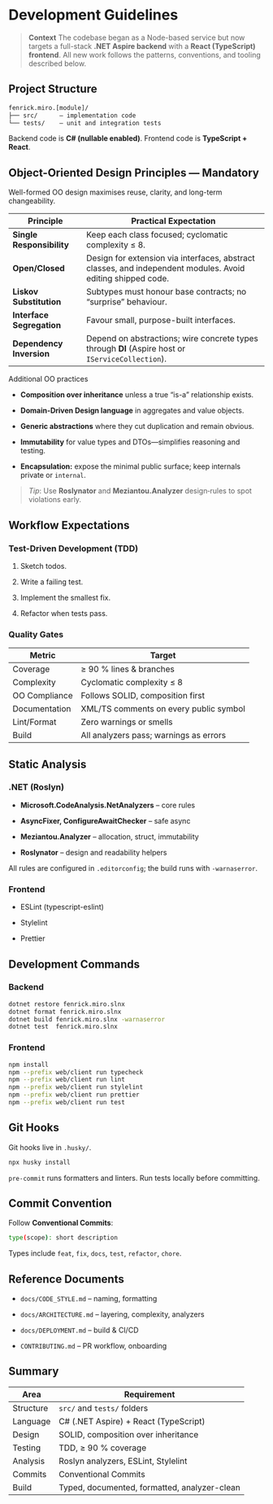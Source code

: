 # Development Guidelines

> **Context**
> The codebase began as a Node-based service but now targets a full-stack **.NET Aspire backend** with a **React (TypeScript) frontend**. All new work follows the patterns, conventions, and tooling described below.

## Project Structure

``` bash
fenrick.miro.[module]/
├── src/      – implementation code
└── tests/    – unit and integration tests
```

Backend code is **C# (nullable enabled)**. Frontend code is **TypeScript + React**.

## Object-Oriented Design Principles — **Mandatory**

Well-formed OO design maximises reuse, clarity, and long-term changeability.

| Principle                 | Practical Expectation                                                                                        |
| ------------------------- | ------------------------------------------------------------------------------------------------------------ |
| **Single Responsibility** | Keep each class focused; cyclomatic complexity ≤ 8.                                                          |
| **Open/Closed**           | Design for extension via interfaces, abstract classes, and independ­ent modules. Avoid editing shipped code. |
| **Liskov Substitution**   | Subtypes must honour base contracts; no “surprise” behaviour.                                                |
| **Interface Segregation** | Favour small, purpose-built interfaces.                                                                      |
| **Dependency Inversion**  | Depend on abstractions; wire concrete types through **DI** (Aspire host or `IServiceCollection`).            |

Additional OO practices

* **Composition over inheritance** unless a true “is-a” relationship exists.

* **Domain-Driven Design language** in aggregates and value objects.

* **Generic abstractions** where they cut duplication and remain obvious.

* **Immutability** for value types and DTOs—simplifies reasoning and testing.

* **Encapsulation:** expose the minimal public surface; keep internals private or `internal`.

> _Tip_: Use **Roslynator** and **Meziantou.Analyzer** design‐rules to spot violations early.

## Workflow Expectations

### Test-Driven Development (TDD)

1. Sketch todos.

2. Write a failing test.

3. Implement the smallest fix.

4. Refactor when tests pass.

### Quality Gates

| Metric        | Target                                 |
| ------------- | -------------------------------------- |
| Coverage      | ≥ 90 % lines & branches                |
| Complexity    | Cyclomatic complexity ≤ 8              |
| OO Compliance | Follows SOLID, composition first       |
| Documentation | XML/TS comments on every public symbol |
| Lint/Format   | Zero warnings or smells                |
| Build         | All analyzers pass; warnings as errors |

## Static Analysis

### .NET (Roslyn)

* **Microsoft.CodeAnalysis.NetAnalyzers** – core rules

* **AsyncFixer, ConfigureAwaitChecker** – safe async

* **Meziantou.Analyzer** – allocation, struct, immutability

* **Roslynator** – design and readability helpers

All rules are configured in `.editorconfig`; the build runs with `-warnaserror`.

### Frontend

* ESLint (typescript-eslint)

* Stylelint

* Prettier

## Development Commands

### Backend

``` bash
dotnet restore fenrick.miro.slnx
dotnet format fenrick.miro.slnx
dotnet build fenrick.miro.slnx -warnaserror
dotnet test  fenrick.miro.slnx
```

### Frontend

``` bash
npm install
npm --prefix web/client run typecheck
npm --prefix web/client run lint
npm --prefix web/client run stylelint
npm --prefix web/client run prettier
npm --prefix web/client run test
```

## Git Hooks

Git hooks live in `.husky/`.

``` bash
npx husky install
```

`pre-commit` runs formatters and linters. Run tests locally before committing.

## Commit Convention

Follow **Conventional Commits**:

``` bash
type(scope): short description
```

Types include `feat`, `fix`, `docs`, `test`, `refactor`, `chore`.

## Reference Documents

* `docs/CODE_STYLE.md` – naming, formatting

* `docs/ARCHITECTURE.md` – layering, complexity, analyzers

* `docs/DEPLOYMENT.md` – build & CI/CD

* `CONTRIBUTING.md` – PR workflow, onboarding

## Summary

| Area      | Requirement                                  |
| --------- | -------------------------------------------- |
| Structure | `src/` and `tests/` folders                  |
| Language  | C# (.NET Aspire) + React (TypeScript)        |
| Design    | SOLID, composition over inheritance          |
| Testing   | TDD, ≥ 90 % coverage                         |
| Analysis  | Roslyn analyzers, ESLint, Stylelint          |
| Commits   | Conventional Commits                         |
| Build     | Typed, documented, formatted, analyzer-clean |
